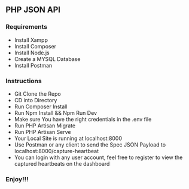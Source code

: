 ## PHP JSON API

### Requirements

<ul>
    <li>Install Xampp</li>
    <li>Install Composer</li>
    <li>Install Node.js</li>
    <li>Create a MYSQL Database</li>
    <li>Install Postman</li>
</ul>

### Instructions

<ul>
    <li>Git Clone the Repo</li>
    <li>CD into Directory</li>
    <li>Run Composer Install</li>
    <li>Run Npm Install && Npm Run Dev</li>
    <li>Make sure You have the right credentials in the .env file</li>
    <li>Run PHP Artisan Migrate</li>
    <li>Run PHP Artisan Serve</li>
    <li>Your Local Site is running at localhost:8000</li>
    <li>Use Postman or any client to send the Spec JSON Payload to localhost:8000/capture-heartbeat</li>
    <li>You can login with any user account, feel free to register to view the captured heartbeats on the dashboard</li>

</ul>
<h3>Enjoy!!!</h3>